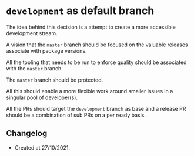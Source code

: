 # `development` as default branch

The idea behind this decision is a attempt to create a more accessible development stream.

A vision that the `master` branch should be focused on the valuable releases associate with package versions.

All the tooling that needs to be run to enforce quality should be associated with the `master` branch.

The `master` branch should be protected.

All this should enable a more flexible work around smaller issues in a singular pool of developer(s).

All the PRs should target the `development` branch as base and a release PR should be a combination of sub PRs on a per ready basis.


## Changelog

- Created at 27/10/2021.
